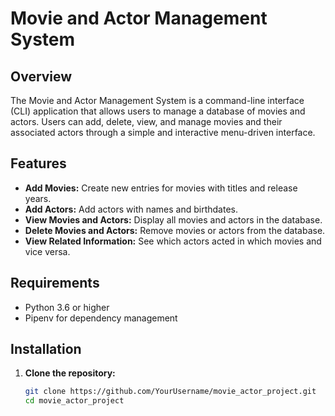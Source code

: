# Movie and Actor Management System

## Overview

The Movie and Actor Management System is a command-line interface (CLI) application that allows users to manage a database of movies and actors. Users can add, delete, view, and manage movies and their associated actors through a simple and interactive menu-driven interface.

## Features

- **Add Movies:** Create new entries for movies with titles and release years.
- **Add Actors:** Add actors with names and birthdates.
- **View Movies and Actors:** Display all movies and actors in the database.
- **Delete Movies and Actors:** Remove movies or actors from the database.
- **View Related Information:** See which actors acted in which movies and vice versa.

## Requirements

- Python 3.6 or higher
- Pipenv for dependency management

## Installation

1. **Clone the repository:**
   ```bash
   git clone https://github.com/YourUsername/movie_actor_project.git
   cd movie_actor_project
